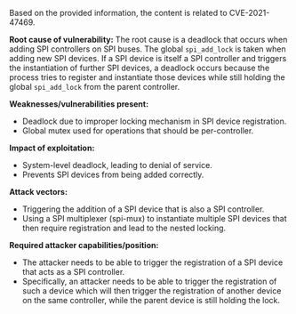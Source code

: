 Based on the provided information, the content is related to CVE-2021-47469.

**Root cause of vulnerability:**
The root cause is a deadlock that occurs when adding SPI controllers on SPI buses. The global `spi_add_lock` is taken when adding new SPI devices. If a SPI device is itself a SPI controller and triggers the instantiation of further SPI devices, a deadlock occurs because the process tries to register and instantiate those devices while still holding the global `spi_add_lock` from the parent controller.

**Weaknesses/vulnerabilities present:**
- Deadlock due to improper locking mechanism in SPI device registration.
- Global mutex used for operations that should be per-controller.

**Impact of exploitation:**
- System-level deadlock, leading to denial of service.
- Prevents SPI devices from being added correctly.

**Attack vectors:**
- Triggering the addition of a SPI device that is also a SPI controller.
- Using a SPI multiplexer (spi-mux) to instantiate multiple SPI devices that then require registration and lead to the nested locking.

**Required attacker capabilities/position:**
- The attacker needs to be able to trigger the registration of a SPI device that acts as a SPI controller.
- Specifically, an attacker needs to be able to trigger the registration of such a device which will then trigger the registration of another device on the same controller, while the parent device is still holding the lock.